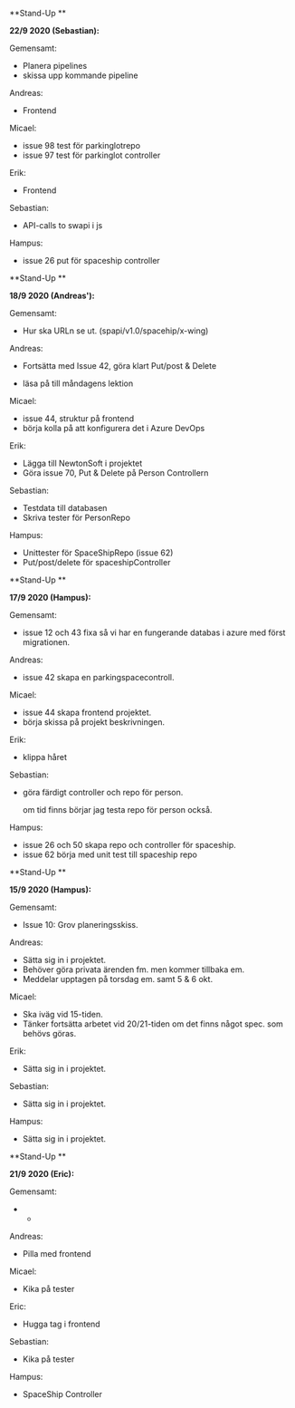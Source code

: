 **Stand-Up **

**22/9 2020 (Sebastian):**

Gemensamt:

- Planera pipelines 
- skissa upp kommande pipeline 



Andreas:

- Frontend 

  


Micael:

- issue 98 test för parkinglotrepo
- issue 97 test för parkinglot controller

Erik: 

- Frontend



Sebastian:

- API-calls to swapi i js



Hampus: 

- issue 26 put för spaceship controller



**Stand-Up **

**18/9 2020 (Andreas'):**

Gemensamt:

- Hur ska URLn se ut. (spapi/v1.0/spacehip/x-wing)



Andreas:

- Fortsätta med Issue 42, göra klart Put/post & Delete

- läsa på till måndagens lektion

  

Micael:

- issue 44, struktur på frontend
- börja kolla på att konfigurera det i Azure DevOps

Erik: 

- Lägga till NewtonSoft i projektet
- Göra issue 70, Put & Delete på Person Controllern



Sebastian:

- Testdata till databasen
- Skriva tester för PersonRepo



Hampus: 

- Unittester för SpaceShipRepo (issue 62)
- Put/post/delete för spaceshipController



**Stand-Up **

**17/9 2020 (Hampus):**

Gemensamt:

- issue 12 och 43 fixa så vi har en fungerande databas i azure med först migrationen.



Andreas:

- issue 42 skapa en parkingspacecontroll.

  

Micael:

- issue 44 skapa frontend projektet.
- börja skissa på projekt beskrivningen.

Erik: 

- klippa håret



Sebastian:

- göra färdigt controller och repo för person.

  om tid finns börjar jag testa repo för person också.



Hampus: 

- issue 26 och 50 skapa repo och controller för spaceship.
- issue 62 börja med unit test till spaceship repo





**Stand-Up **

**15/9 2020 (Hampus):**

Gemensamt:

- Issue 10: Grov planeringsskiss.



Andreas:

- Sätta sig in i projektet.
- Behöver göra privata ärenden fm. men kommer tillbaka em.
- Meddelar upptagen på torsdag em. samt 5 & 6 okt.



Micael:

- Ska iväg vid 15-tiden.
- Tänker fortsätta arbetet vid 20/21-tiden om det finns något spec. som behövs göras.



Erik: 

- Sätta sig in i projektet.



Sebastian:

- Sätta sig in i projektet.



Hampus: 

- Sätta sig in i projektet.



**Stand-Up **

**21/9 2020 (Eric):**

Gemensamt:

- -



Andreas:

- Pilla med frontend



Micael:

- Kika på tester



Eric: 

- Hugga tag i frontend



Sebastian:

- Kika på tester



Hampus: 

- SpaceShip Controller



